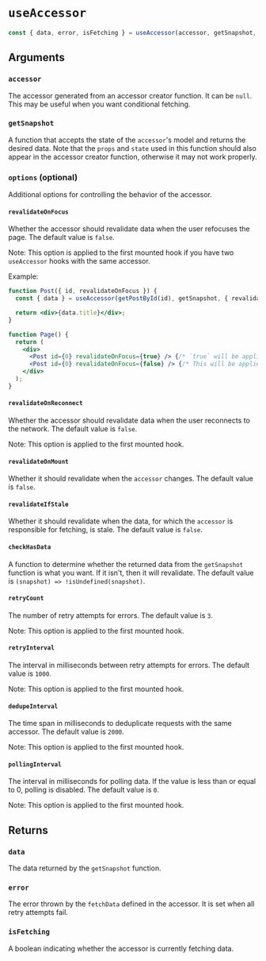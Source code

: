 # `useAccessor`

```ts
const { data, error, isFetching } = useAccessor(accessor, getSnapshot, options);
```

## Arguments

### `accessor`

The accessor generated from an accessor creator function. It can be `null`. This may be useful when you want conditional fetching.

### `getSnapshot`

A function that accepts the state of the `accessor`'s model and returns the desired data. Note that the `props` and `state` used in this function should also appear in the accessor creator function, otherwise it may not work properly.

### `options` (optional)

Additional options for controlling the behavior of the accessor.

#### `revalidateOnFocus`

Whether the accessor should revalidate data when the user refocuses the page. The default value is `false`.

Note: This option is applied to the first mounted hook if you have two `useAccessor` hooks with the same accessor.

Example:

```jsx
function Post({ id, revalidateOnFocus }) {
  const { data } = useAccessor(getPostById(id), getSnapshot, { revalidateOnFocus });

  return <div>{data.title}</div>;
}

function Page() {
  return (
    <div>
      <Post id={0} revalidateOnFocus={true} /> {/* `true` will be applied to `revalidateOnFocus` */}
      <Post id={0} revalidateOnFocus={false} /> {/* This will be applied only if the first <Post/> component is unmounted */}
    </div>
  );
}
```

#### `revalidateOnReconnect`

Whether the accessor should revalidate data when the user reconnects to the network. The default value is `false`.

Note: This option is applied to the first mounted hook.

#### `revalidateOnMount`

Whether it should revalidate when the `accessor` changes. The default value is `false`.

#### `revalidateIfStale`

Whether it should revalidate when the data, for which the `accessor` is responsible for fetching, is stale. The default value is `false`.

#### `checkHasData`

A function to determine whether the returned data from the `getSnapshot` function is what you want. If it isn't, then it will revalidate. The default value is `(snapshot) => !isUndefined(snapshot)`.

#### `retryCount`

The number of retry attempts for errors. The default value is `3`.

Note: This option is applied to the first mounted hook.

#### `retryInterval`

The interval in milliseconds between retry attempts for errors. The default value is `1000`.

Note: This option is applied to the first mounted hook.

#### `dedupeInterval`

The time span in milliseconds to deduplicate requests with the same accessor. The default value is `2000`.

Note: This option is applied to the first mounted hook.

#### `pollingInterval`

The interval in milliseconds for polling data. If the value is less than or equal to 0, polling is disabled. The default value is `0`.

Note: This option is applied to the first mounted hook.

## Returns

### `data`

The data returned by the `getSnapshot` function.

### `error`

The error thrown by the `fetchData` defined in the accessor. It is set when all retry attempts fail.

### `isFetching`

A boolean indicating whether the accessor is currently fetching data.
